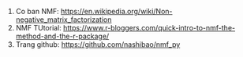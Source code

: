 1. Co ban NMF: https://en.wikipedia.org/wiki/Non-negative_matrix_factorization
2. NMF TUtorial: https://www.r-bloggers.com/quick-intro-to-nmf-the-method-and-the-r-package/
3. Trang github: https://github.com/nashibao/nmf_py
